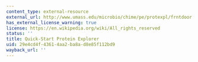 ```yaml
---
content_type: external-resource
external_url: http://www.umass.edu/microbio/chime/pe/protexpl/frntdoor.htm
has_external_license_warning: true
license: https://en.wikipedia.org/wiki/All_rights_reserved
status: ''
title: Quick-Start Protein Explorer
uid: 29e4cd4f-4361-4aa2-ba8a-d8e85f112bd9
wayback_url: ''
---
```

